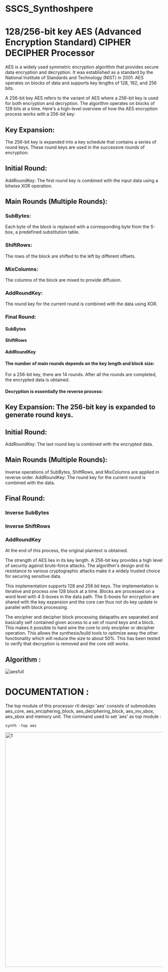 # SSCS_Synthoshpere

# 128/256-bit key AES (Advanced Encryption Standard) CIPHER DECIPHER Processor

AES is a widely used symmetric encryption algorithm that provides secure data encryption and decryption. It was established as a standard by the National Institute of Standards and Technology (NIST) in 2001. AES operates on blocks of data and supports key lengths of 128, 192, and 256 bits.

A 256-bit key AES refers to the variant of AES where a 256-bit key is used for both encryption and decryption. The algorithm operates on blocks of 128 bits at a time. Here's a high-level overview of how the AES encryption process works with a 256-bit key:

## Key Expansion: 
The 256-bit key is expanded into a key schedule that contains a series of round keys. These round keys are used in the successive rounds of encryption.

## Initial Round: 
AddRoundKey: The first round key is combined with the input data using a bitwise XOR operation.

## Main Rounds (Multiple Rounds):

### SubBytes: 
Each byte of the block is replaced with a corresponding byte from the S-box, a predefined substitution table.
### ShiftRows: 
The rows of the block are shifted to the left by different offsets.
### MixColumns: 
The columns of the block are mixed to provide diffusion.
### AddRoundKey: 
The round key for the current round is combined with the data using XOR.
### Final Round:

#### SubBytes
#### ShiftRows
#### AddRoundKey
#### The number of main rounds depends on the key length and block size:

For a 256-bit key, there are 14 rounds.
After all the rounds are completed, the encrypted data is obtained.

#### Decryption is essentially the reverse process:

## Key Expansion: The 256-bit key is expanded to generate round keys.

## Initial Round:
AddRoundKey: The last round key is combined with the encrypted data.

## Main Rounds (Multiple Rounds):

Inverse operations of SubBytes, ShiftRows, and MixColumns are applied in reverse order.
AddRoundKey: The round key for the current round is combined with the data.

## Final Round:

### Inverse SubBytes
### Inverse ShiftRows
### AddRoundKey
At the end of this process, the original plaintext is obtained.

The strength of AES lies in its key length. A 256-bit key provides a high level of security against brute-force attacks. The algorithm's design and its resistance to various cryptographic attacks make it a widely trusted choice for securing sensitive data.

This implementation supports 128 and 256 bit keys. The implementation is iterative and process one 128 block at a time. Blocks are processed on a word level with 4 S-boxes in the data path. The S-boxes for encryption are shared with the key expansion and the core can thus not do key update in parallel with block processing.

The encipher and decipher block processing datapaths are separated and basically self contained given access to a set of round keys and a block. This makes it possible to hard wire the core to only encipher or decipher operation. This allows the synthesis/build tools to optimize away the other functionality which will reduce the size to about 50%. This has been tested to verify that decryption is removed and the core still works.

## Algorithm :

![aesfull](https://github.com/pratheekgg/SSCS_Synthoshpere/assets/121636887/eb92a760-667c-4923-a462-242fb1261320)


# DOCUMENTATION :

The top module of this processor rtl design 'aes' consists of submodules aes_core, aes_enciphering_block, aes_deciphering_block, aes_inv_sbox, aes_sbox and memory unit.
The command used to set 'aes' as top module :
```
synth -top aes
```

<img width="748" alt="1" src="https://github.com/pratheekgg/SSCS_Synthoshpere/assets/121636887/972d2691-92b0-40c1-87cf-337d85f4ef48">




